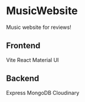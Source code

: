 # MusicWebsite
Music website for reviews!

## Frontend
Vite
React
Material UI

## Backend
Express
MongoDB
Cloudinary